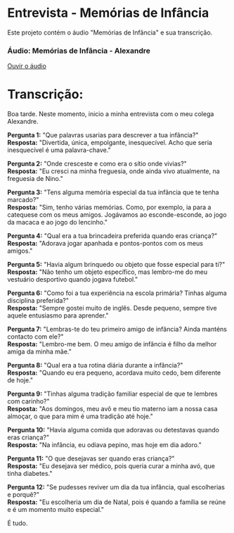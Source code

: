 # Entrevista - Memórias de Infância

Este projeto contém o áudio "Memórias de Infância" e sua transcrição.

### Áudio: Memórias de Infância - Alexandre

[Ouvir o áudio](audio/Memórias%20de%20Infância-Alexandre.mp3)

# Transcrição:

Boa tarde. Neste momento, inicio a minha entrevista com o meu colega Alexandre.

**Pergunta 1:** "Que palavras usarias para descrever a tua infância?"  
**Resposta:** "Divertida, única, empolgante, inesquecível. Acho que seria inesquecível é uma palavra-chave."

**Pergunta 2:** "Onde cresceste e como era o sítio onde vivias?"  
**Resposta:** "Eu cresci na minha freguesia, onde ainda vivo atualmente, na freguesia de Nino."

**Pergunta 3:** "Tens alguma memória especial da tua infância que te tenha marcado?"  
**Resposta:** "Sim, tenho várias memórias. Como, por exemplo, ia para a catequese com os meus amigos. Jogávamos ao esconde-esconde, ao jogo da macaca e ao jogo do lencinho."

**Pergunta 4:** "Qual era a tua brincadeira preferida quando eras criança?"  
**Resposta:** "Adorava jogar apanhada e pontos-pontos com os meus amigos."

**Pergunta 5:** "Havia algum brinquedo ou objeto que fosse especial para ti?"  
**Resposta:** "Não tenho um objeto específico, mas lembro-me do meu vestuário desportivo quando jogava futebol."

**Pergunta 6:** "Como foi a tua experiência na escola primária? Tinhas alguma disciplina preferida?"  
**Resposta:** "Sempre gostei muito de inglês. Desde pequeno, sempre tive aquele entusiasmo para aprender."

**Pergunta 7:** "Lembras-te do teu primeiro amigo de infância? Ainda manténs contacto com ele?"  
**Resposta:** "Lembro-me bem. O meu amigo de infância é filho da melhor amiga da minha mãe."

**Pergunta 8:** "Qual era a tua rotina diária durante a infância?"  
**Resposta:** "Quando eu era pequeno, acordava muito cedo, bem diferente de hoje."

**Pergunta 9:** "Tinhas alguma tradição familiar especial de que te lembres com carinho?"  
**Resposta:** "Aos domingos, meu avô e meu tio materno iam a nossa casa almoçar, o que para mim é uma tradição até hoje."

**Pergunta 10:** "Havia alguma comida que adoravas ou detestavas quando eras criança?"  
**Resposta:** "Na infância, eu odiava pepino, mas hoje em dia adoro."

**Pergunta 11:** "O que desejavas ser quando eras criança?"  
**Resposta:** "Eu desejava ser médico, pois queria curar a minha avó, que tinha diabetes."

**Pergunta 12:** "Se pudesses reviver um dia da tua infância, qual escolherias e porquê?"  
**Resposta:** "Eu escolheria um dia de Natal, pois é quando a família se reúne e é um momento muito especial."

É tudo.
